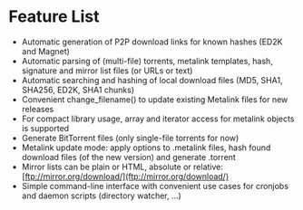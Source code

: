 # Feature List #

  * Automatic generation of P2P download links for known hashes (ED2K and Magnet)
  * Automatic parsing of (multi-file) torrents, metalink templates, hash, signature and mirror list files (or URLs or text)
  * Automatic searching and hashing of local download files (MD5, SHA1, SHA256, ED2K, SHA1 chunks)
  * Convenient change\_filename() to update existing Metalink files for new releases
  * For compact library usage, array and iterator access for metalink objects is supported
  * Generate BitTorrent files (only single-file torrents for now)
  * Metalink update mode: apply options to .metalink files, hash found download files (of the new version) and generate .torrent
  * Mirror lists can be plain or HTML, absolute or relative: [ftp://mirror.org/download/](ftp://mirror.org/download/)
  * Simple command-line interface with convenient use cases for cronjobs and daemon scripts (directory watcher, ...)